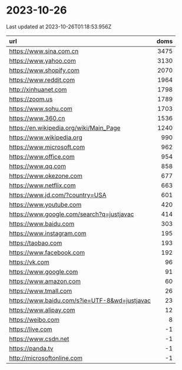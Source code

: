 # 2023-10-26

<!-- BEGIN -->
Last updated at 2023-10-26T01:18:53.956Z

url | doms
:- | -:
https://www.sina.com.cn | 3475
https://www.yahoo.com | 3130
https://www.shopify.com | 2070
https://www.reddit.com | 1964
http://xinhuanet.com | 1798
https://zoom.us | 1789
https://www.sohu.com | 1703
https://www.360.cn | 1536
https://en.wikipedia.org/wiki/Main_Page | 1240
https://www.wikipedia.org | 990
https://www.microsoft.com | 962
https://www.office.com | 954
https://www.qq.com | 858
https://www.okezone.com | 677
https://www.netflix.com | 663
https://www.jd.com/?country=USA | 601
https://www.youtube.com | 420
https://www.google.com/search?q=justjavac | 414
https://www.baidu.com | 303
https://www.instagram.com | 195
https://taobao.com | 193
https://www.facebook.com | 192
https://vk.com | 96
https://www.google.com | 91
https://www.amazon.com | 60
https://www.tmall.com | 26
https://www.baidu.com/s?ie=UTF-8&wd=justjavac | 23
https://www.alipay.com | 12
https://weibo.com | 8
https://live.com | -1
https://www.csdn.net | -1
https://panda.tv | -1
http://microsoftonline.com | -1
<!-- END -->
